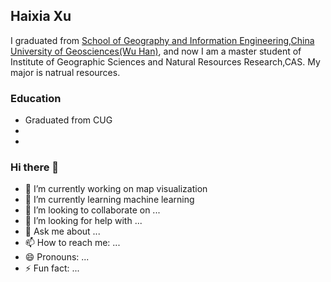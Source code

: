 ## Haixia Xu

I graduated from [School of Geography and Information Engineering](https://xgxy.cug.edu.cn/),[China University of Geosciences(Wu Han)](https://www.cug.edu.cn/), and now I am a master student of Institute of Geographic Sciences and Natural Resources Research,CAS. My major is natrual resources.

### Education
* Graduated from CUG
* 
* 

### Hi there 👋

- 🔭 I’m currently working on map visualization
- 🌱 I’m currently learning machine learning
- 👯 I’m looking to collaborate on ...
- 🤔 I’m looking for help with ...
- 💬 Ask me about ...
- 📫 How to reach me: ...
- 😄 Pronouns: ...
- ⚡ Fun fact: ...
